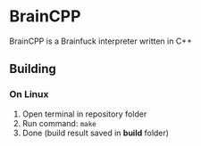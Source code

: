 # BrainCPP
BrainCPP is a Brainfuck interpreter written in C++
## Building
### On Linux
1. Open terminal in repository folder
2. Run command:
`make`
3. Done (build result saved in **build** folder)
